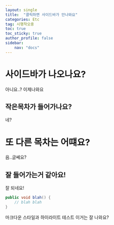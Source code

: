 ```yaml
---
layout: single
title:  "클릭하면 사이드바가 안나와요"
categories: Etc
tag: 시행착오중
toc: true
toc_sticky: true
author_profile: false
sidebar:
    nav: "docs"
---
```


# 사이드바가 나오나요?

아니요..?
이제나와요
## 작은목차가 들어가나요?
네?
# 또 다른 목차는 어떄요?
음..글쎄요?
## 잘 들어가는거 같아요!
잘 되네요!

``` java
public void blah() {
    // blah blah
}
```
마크다운 스타일과 하이라이트 테스트
이거는 잘 나와요?